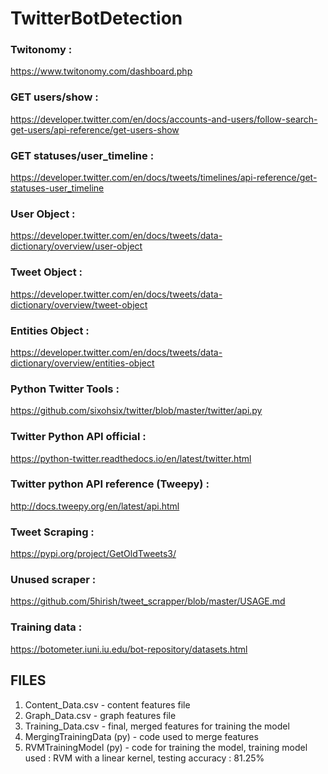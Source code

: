 # TwitterBotDetection

### Twitonomy : 
https://www.twitonomy.com/dashboard.php

### GET users/show : 
https://developer.twitter.com/en/docs/accounts-and-users/follow-search-get-users/api-reference/get-users-show

### GET statuses/user_timeline : 
https://developer.twitter.com/en/docs/tweets/timelines/api-reference/get-statuses-user_timeline

### User Object : 
https://developer.twitter.com/en/docs/tweets/data-dictionary/overview/user-object

### Tweet Object : 
https://developer.twitter.com/en/docs/tweets/data-dictionary/overview/tweet-object

### Entities Object : 
https://developer.twitter.com/en/docs/tweets/data-dictionary/overview/entities-object

### Python Twitter Tools : 
https://github.com/sixohsix/twitter/blob/master/twitter/api.py

### Twitter Python API official : 
https://python-twitter.readthedocs.io/en/latest/twitter.html

### Twitter python API reference (Tweepy) : 
http://docs.tweepy.org/en/latest/api.html

### Tweet Scraping : 
https://pypi.org/project/GetOldTweets3/
### Unused scraper : 
https://github.com/5hirish/tweet_scrapper/blob/master/USAGE.md

### Training data : 
https://botometer.iuni.iu.edu/bot-repository/datasets.html


## FILES

1. Content_Data.csv - content features file
2. Graph_Data.csv - graph features file
3. Training_Data.csv - final, merged features for training the model
4. MergingTrainingData (py) - code used to merge features
5. RVMTrainingModel (py) - code for training the model, training model used : RVM with a linear kernel, testing accuracy : 81.25%


